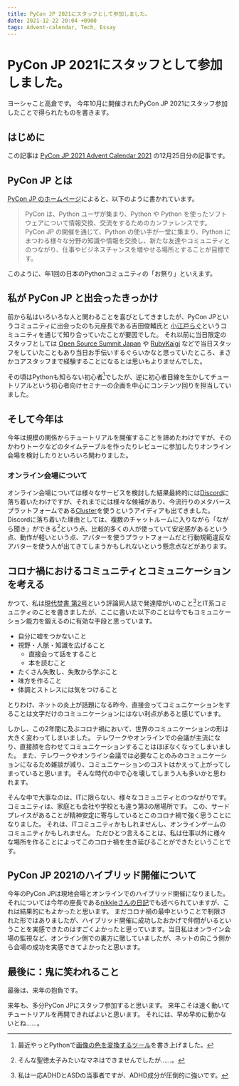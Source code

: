 ```yaml
---
title: PyCon JP 2021にスタッフとして参加しました。
date: 2021-12-22 20:04 +0900
tags: Advent-calendar, Tech, Essay
---
```


# PyCon JP 2021にスタッフとして参加しました。

ヨーシャこと高倉です。
今年10月に開催されたPyCon JP 2021にスタッフ参加したことで得られたものを書きます。

## はじめに

この記事は [PyCon JP 2021 Advent Calendar 2021](https://qiita.com/advent-calendar/2021/pyconjp) の12月25日分の記事です。

## PyCon JP とは

[PyCon JP のホームページ](https://2021.pycon.jp/)によると、以下のように書かれています。

> PyCon は、Python ユーザが集まり、Python や Python を使ったソフトウェアについて情報交換、交流をするためのカンファレンスです。 PyCon JP の開催を通じて、Python の使い手が一堂に集まり、Python にまつわる様々な分野の知識や情報を交換し、新たな友達やコミュニティとのつながり、仕事やビジネスチャンスを増やせる場所とすることが目標です。

このように、年1回の日本のPythonコミュニティの「お祭り」といえます。

## 私が PyCon JP と出会ったきっかけ

前から私はいろいろな人と関わることを喜びとしてきましたが、PyCon JPというコミュニティに出会ったのも元座長である吉田俊輔氏と [小江戸らぐ](https://koedolug.connpass.com/)というコミュニティを通じて知り合っていたことが要因でした。
それ以前に当日限定のスタッフとしては [Open Source Summit Japan](https://events.linuxfoundation.org/open-source-summit-japan/) や [RubyKaigi](https://rubykaigi.org/2018/team/) などで当日スタッフをしていたこともあり当日お手伝いするぐらいかなと思っていたところ、まさかコアスタッフまで経験することになるとは思いもよりませんでした。

その頃はPythonも知らない初心者[^1]でしたが、逆に初心者目線を生かしてチュートリアルという初心者向けセミナーの企画を中心にコンテンツ回りを担当していました。

[^1]: 最近やっとPythonで[画像の色を変換するツール](https://github.com/huideyeren/anshitsu)を書き上げました。

## そして今年は

今年は規模の関係からチュートリアルを開催することを諦めたわけですが、そのかわりトークなどのタイムテーブルを作ったりレビューに参加したりオンライン会場を検討したりといろいろ関わりました。

### オンライン会場について

オンライン会場については様々なサービスを検討した結果最終的には[Discord](https://discord.com/)に落ち着いたわけですが、それまでには様々な候補があり、今流行りのメタバースプラットフォームである[Cluster](https://cluster.mu/)を使うというアイディアも出てきました。
Discordに落ち着いた理由としては、複数のチャットルームに入りながら「ながら聞き」ができる[^2]という点、比較的多くの人が使っていて安定感があるという点、動作が軽いという点、アバターを使うプラットフォームだと行動規範違反なアバターを使う人が出てきてしまうかもしれないという懸念点などがあります。

[^2]: そんな聖徳太子みたいなマネはできませんでしたが……。

## コロナ禍におけるコミュニティとコミュニケーションを考える

かつて、私は[現代焚書 第2号](https://bookwalker.jp/de472685d8-88e6-4fd7-987c-9ddef1a8cf7f/?_ga=2.32238078.1185433324.1640214185-547862461.1639205436)という評論同人誌で発達障がいのこと[^3]とIT系コミュニティのことを書きましたが、ここに書いた以下のことは今でもコミュニケーション能力を鍛えるのに有効な手段と思っています。

- 自分に嘘をつかないこと
- 視野・人脈・知識を広げること
  - 直接会って話をすること
  - 本を読むこと
- たくさん失敗し、失敗から学ぶこと
- 味方を作ること
- 体調とストレスには気をつけること

とりわけ、ネットの炎上が話題になる昨今、直接会ってコミュニケーションをすることは文字だけのコミュニケーションにはない利点があると感じています。

しかし、この2年間に及ぶコロナ禍において、世界のコミュニケーションの形は大きく変わってしまいました。
テレワークやオンラインでの会議が主流になり、直接顔を合わせてコミュニケーションすることはほぼなくなってしまいました。
また、テレワークやオンライン会議では必要なことのみのコミュニケーションになるため雑談が減り、コミュニケーションのコストはかえって上がってしまっていると思います。
そんな時代の中で心を壊してしまう人も多いかと思われます。

そんな中で大事なのは、ITに限らない、様々なコミュニティとのつながりです。
コミュニティは、家庭とも会社や学校とも違う第3の居場所です。
この、サードプレイスがあることが精神安定に寄与しているとこのコロナ禍で強く思うことになりました。
それは、ITコミュニティかもしれませんし、オンラインゲームのコミュニティかもしれません。
ただひとつ言えることは、私は仕事以外に様々な場所を作ることによってこのコロナ禍を生き延びることができたということです。

[^3]: 私は一応ADHDとASDの当事者ですが、ADHD成分が圧倒的に強いです。

## PyCon JP 2021のハイブリッド開催について

今年のPyCon JPは現地会場とオンラインでのハイブリッド開催になりました。
それについては今年の座長である[nikkieさんの日記](https://nikkie-ftnext.hatenablog.com/entry/optimistic-hybrid-pyconjp2021)でも述べられていますが、これは結果的にもよかったと思います。
まだコロナ禍の最中ということで制限された形ではありましたが、ハイブリッド開催に成功したおかげで仲間がいるということを実感できたのはすごくよかったと思っています。当日私はオンライン会場の監視など、オンライン側での裏方に徹していましたが、ネットの向こう側から会場の成功を実感できてよかったと思います。

## 最後に：鬼に笑われること

最後は、来年の抱負です。

来年も、多分PyCon JPにスタッフ参加すると思います。
来年こそは速く動いてチュートリアルを再開できればよいと思います。
それには、早め早めに動かないとね……。